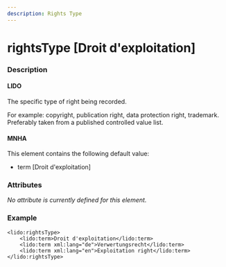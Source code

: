 ```yaml
---
description: Rights Type
---
```


# rightsType \[Droit d'exploitation\]

### Description

#### LIDO

The specific type of right being recorded.

For example: copyright, publication right, data protection right, trademark. Preferably taken from a published controlled value list.

#### MNHA

This element contains the following default value:

* term \[Droit d'exploitation\]

### Attributes

_No attribute is currently defined for this element._

### Example

```markup
<lido:rightsType>
    <lido:term>Droit d'exploitation</lido:term>
    <lido:term xml:lang="de">Verwertungsrecht</lido:term>
    <lido:term xml:lang="en">Exploitation right</lido:term>
</lido:rightsType>
```

